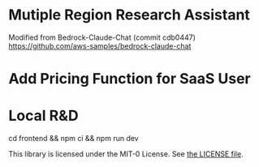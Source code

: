 # Mutiple Region Research Assistant 

Modified from Bedrock-Claude-Chat (commit cdb0447) 
https://github.com/aws-samples/bedrock-claude-chat

# Add Pricing Function for SaaS User


# Local R&D

cd frontend && npm ci && npm run dev

This library is licensed under the MIT-0 License. See [the LICENSE file](./LICENSE).
